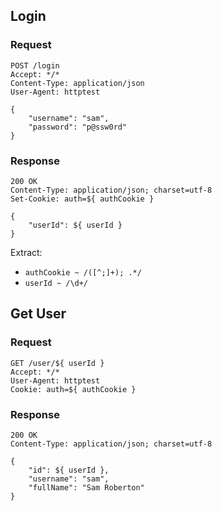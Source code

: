 ## Login

### Request

    POST /login
    Accept: */*
    Content-Type: application/json
    User-Agent: httptest

    {
        "username": "sam",
        "password": "p@ssw0rd"
    }


### Response

    200 OK
    Content-Type: application/json; charset=utf-8
    Set-Cookie: auth=${ authCookie }

    {
        "userId": ${ userId }
    }


Extract:

* `authCookie ~ /([^;]+); .*/`
* `userId ~ /\d+/`


## Get User

### Request

    GET /user/${ userId }
    Accept: */*
    User-Agent: httptest
    Cookie: auth=${ authCookie }


### Response

    200 OK
    Content-Type: application/json; charset=utf-8

    {
        "id": ${ userId },
        "username": "sam",
        "fullName": "Sam Roberton"
    }
